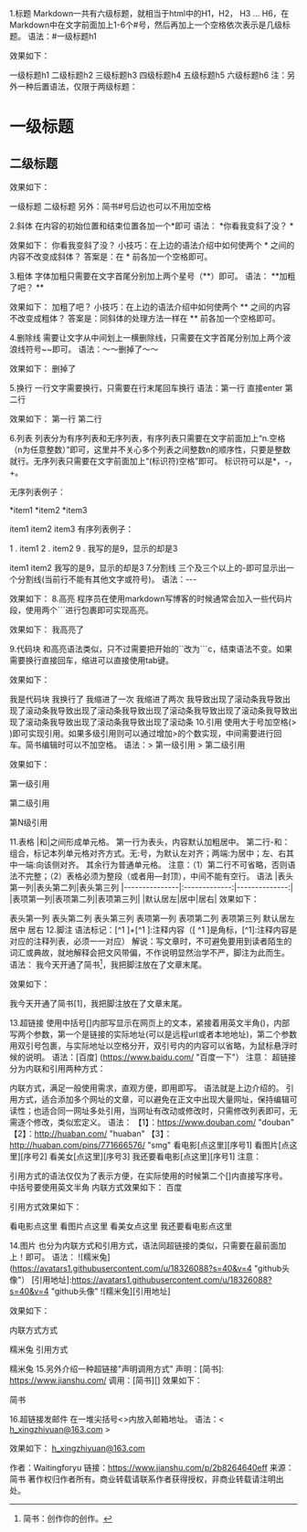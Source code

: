 1.标题
Markdown一共有六级标题，就相当于html中的H1，H2， H3 … H6，在Markdown中在文字前面加上1-6个#号，然后再加上一个空格依次表示是几级标题。
语法：#一级标题h1

效果如下：

一级标题h1
二级标题h2
三级标题h3
四级标题h4
五级标题h5
六级标题h6
注：另外一种后置语法，仅限于两级标题：

一级标题
==
二级标题
--

效果如下：

一级标题
二级标题
另外：简书#号后边也可以不用加空格

2.斜体
在内容的初始位置和结束位置各加一个*即可
语法： *你看我变斜了没？ *

效果如下：
你看我变斜了没？
小技巧：在上边的语法介绍中如何使两个 * 之间的内容不改变成斜体？
答案是：在 * 前各加一个空格即可。

3.粗体
字体加粗只需要在文字首尾分别加上两个星号（**）即可。
语法： **加粗了吧？ **

效果如下：
加粗了吧？
小技巧：在上边的语法介绍中如何使两个 ** 之间的内容不改变成粗体？
答案是：同斜体的处理方法一样在 ** 前各加一个空格即可。

4.删除线
需要让文字从中间划上一横删除线，只需要在文字首尾分别加上两个波浪线符号~~即可。
语法：～～删掉了～～

效果如下：
删掉了

5.换行
一行文字需要换行，只需要在行末尾回车换行
语法：第一行 直接enter 第二行

效果如下：
第一行
第二行

6.列表
列表分为有序列表和无序列表，有序列表只需要在文字前面加上“n.空格（n为任意整数）”即可，这里并不关心多个列表之间整数n的顺序性，只要是整数就行。无序列表只需要在文字前面加上“(标识符)空格”即可。 标识符可以是*，-，+。

无序列表例子：

*item1
*item2
*item3

item1
item2
item3
有序列表例子：

1 . item1
2 . item2
9 . 我写的是9，显示的却是3

item1
item2
我写的是9，显示的却是3
7.分割线
三个及三个以上的-即可显示出一个分割线(当前行不能有其他文字或符号)。
语法：---

效果如下：
8.高亮
程序员在使用markdown写博客的时候通常会加入一些代码片段，使用两个```进行包裹即可实现高亮。

效果如下：
我高亮了

9.代码块
和高亮语法类似，只不过需要把开始的``改为```c，结束语法不变。如果需要换行直接回车，缩进可以直接使用tab键。

效果如下：

我是代码块
我换行了
  我缩进了一次
      我缩进了两次
           我导致出现了滚动条我导致出现了滚动条我导致出现了滚动条我导致出现了滚动条我导致出现了滚动条我导致出现了滚动条我导致出现了滚动条我导致出现了滚动条
10.引用
使用大于号加空格(> )即可实现引用。如果多级引用则可以通过增加>的个数实现，中间需要进行回车。简书编辑时可以不加空格。
语法：> 第一级引用 > 第二级引用

效果如下：

第一级引用

第二级引用

第N级引用

11.表格
|和|之间形成单元格。
第一行为表头，内容默认加粗居中。
第二行-和：组合，标记本列单元格对齐方式。无:号，为默认左对齐；两端:为居中；左、右其中一端:向该侧对齐。
其余行为普通单元格。
注意：（1）第二行不可省略，否则语法不完整；（2）表格必须为整段（或者用—封顶），中间不能有空行。
语法
|表头第一列|表头第二列|表头第三列
|---------------|:-------------:|--------------:|
|表项第一列|表项第二列|表项第三列|
|默认居左|居中|居右|
效果如下：

表头第一列   表头第二列   表头第三列
表项第一列   表项第二列   表项第三列
默认居左    居中  居右
12.脚注
语法标记：[^1 ]+[^1 ]:注释内容（[ ^1 ]是角标，[^1]:注释内容是对应的注释列表，必须一一对应）
解说：写文章时，不可避免要用到读者陌生的词汇或典故，就地解释会把文风带偏，不作说明显然治学不严，脚注为此而生。
语法：
我今天开通了简书[^9 ]，我把脚注放在了文章末尾。
[^9 ]:简书：创作你的创作。

效果如下：

我今天开通了简书[1]，我把脚注放在了文章末尾。

13.超链接
使用中括号[]内部写显示在网页上的文本，紧接着用英文半角()，内部写两个参数，第一个是链接的实际地址(可以是远程url或者本地地址)，第二个参数用双引号包裹，与实际地址以空格分开，双引号内的内容可以省略，为鼠标悬浮时候的说明。
语法：[百度] (https://www.baidu.com/ "百度一下"）
注意：
超链接分为内联和引用两种方式：

内联方式，满足一般使用需求，直观方便，即用即写。 语法就是上边介绍的。
引用方式，适合添加多个网址的文章，可以避免在正文中出现大量网址，保持编辑可读性；也适合同一网址多处引用，当网址有改动或修改时，只需修改列表即可，无需逐个修改，类似宏定义。
语法：
【1】：https://www.douban.com/ "douban"
【2】：http://huaban.com/ "huaban"
【3】：http://huaban.com/pins/771666576/ "smg"
看电影[点这里][序号1]
看图片[点这里][序号2]
看美女[点这里][序号3]
我还要看电影[点这里][序号1]
注意：

引用方式的语法仅仅为了表示方便，在实际使用的时候第二个[]内直接写序号。
中括号要使用英文半角
内联方式效果如下：
百度

引用方式效果如下：

看电影点这里
看图片点这里
看美女点这里
我还要看电影点这里

14.图片
也分为内联方式和引用方式，语法同超链接的类似，只需要在最前面加上！即可。
语法：
![糯米兔] (https://avatars1.githubusercontent.com/u/18326088?s=40&v=4 "github头像"）
[引用地址]:https://avatars1.githubusercontent.com/u/18326088?s=40&v=4 "github头像"
![糯米兔][引用地址]

效果如下：

内联方式方式


糯米兔
引用方式

糯米兔
15.另外介绍一种超链接"声明调用方式"
声明：[简书]: https://www.jianshu.com/
调用：[简书][]
效果如下：

简书

16.超链接发邮件
在一堆尖括号<>内放入邮箱地址。
语法：< h_xingzhiyuan@163.com >

效果如下：
h_xingzhiyuan@163.com

作者：Waitingforyu
链接：https://www.jianshu.com/p/2b8264640eff
来源：简书
著作权归作者所有。商业转载请联系作者获得授权，非商业转载请注明出处。
